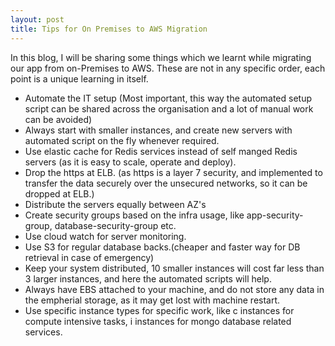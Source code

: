 ```yaml
---
layout: post
title: Tips for On Premises to AWS Migration
---
```


In this blog, I will be sharing some things which we learnt while migrating our app from on-Premises to AWS. These are not in any specific order, each point is a unique learning in itself.
  
 - Automate the IT setup (Most important, this way the automated setup script can be shared across the organisation and a lot of manual work can be avoided)
 - Always start with smaller instances, and create new servers with automated script on the fly whenever required.
 - Use elastic cache for Redis services instead of self manged Redis servers (as it is easy to scale, operate and deploy).
 - Drop the https at ELB. (as https is a layer 7 security, and implemented to transfer the data securely over the unsecured networks, so it can be dropped at ELB.)
 - Distribute the servers equally between AZ's
 - Create security groups based on the infra usage, like app-security-group, database-security-group etc.
 - Use cloud watch for server monitoring.
 - Use S3 for regular database backs.(cheaper and faster way for DB retrieval in case of emergency)
 - Keep your system distributed, 10 smaller instances will cost far less than 3 larger instances, and here the automated scripts will help.
 - Always have EBS attached to your machine, and do not store any data in the empherial storage, as it may get lost with machine restart.
 - Use specific instance types for specific work, like c instances for compute intensive tasks, i instances for mongo database related services.